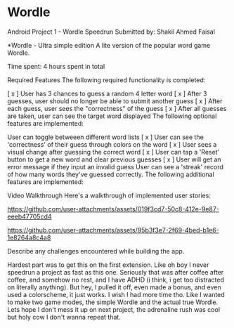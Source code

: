 # Wordle 
Android Project 1 - Wordle Speedrun
Submitted by: Shakil Ahmed Faisal

*Wordle - Ultra simple edition
A lite version of the popular word game Wordle.

Time spent: 4 hours spent in total

Required Features
The following required functionality is completed:

[ x ] User has 3 chances to guess a random 4 letter word
[ x ] After 3 guesses, user should no longer be able to submit another guess
[ x ] After each guess, user sees the "correctness" of the guess
[ x ] After all guesses are taken, user can see the target word displayed
The following optional features are implemented:

 User can toggle betweeen different word lists
[ x ] User can see the 'correctness' of their guess through colors on the word
[ x ] User sees a visual change after guessing the correct word
[ x ] User can tap a 'Reset' button to get a new word and clear previous guesses
[ x ] User will get an error message if they input an invalid guess
 User can see a 'streak' record of how many words they've guessed correctly.
The following additional features are implemented:

Video Walkthrough
Here's a walkthrough of implemented user stories:

 

https://github.com/user-attachments/assets/019f3cd7-50c8-412e-9e87-eeeb47705cd4



https://github.com/user-attachments/assets/95b3f3e7-2f69-4bed-b1e6-1e8264a8c4a8

Describe any challenges encountered while building the app.

Hardest part was to get this on the first extension. Like oh boy I never speedrun a project as fast as this one. Seriously that was after coffee after coffee, and somehow no rest, and I have ADHD (i think, i get too distracted on literally anything). But hey, I pulled it off, even made a bonus, and even used a colorscheme, it just works. I wish I had more time tho. Like I wanted to make two game modes, the simple Wordle and the actual true Wordle. Lets hope I don't mess it up on next project, the adrenaline rush was cool but holy cow I don't wanna repeat that.
